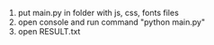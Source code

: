 1. put main.py in folder with js, css, fonts files
2. open console and run command "python main.py"
3. open RESULT.txt 

